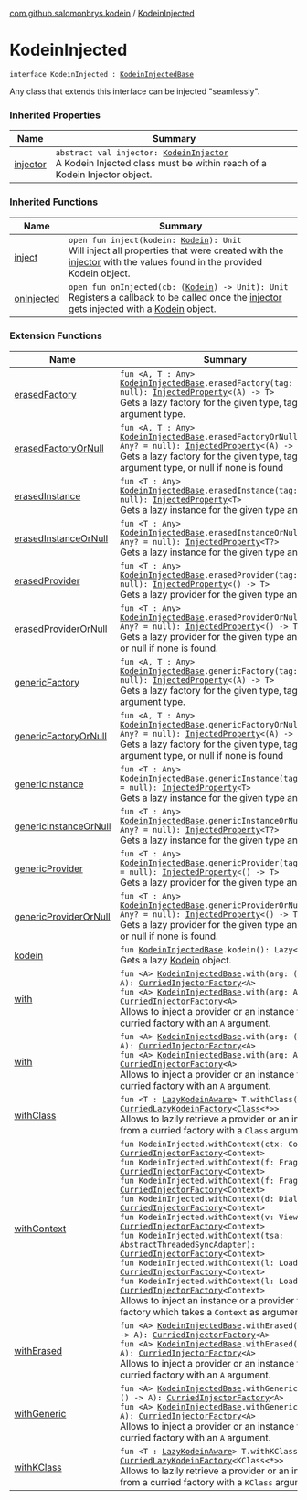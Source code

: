 [com.github.salomonbrys.kodein](index.md) / [KodeinInjected](.)

# KodeinInjected

`interface KodeinInjected : `[`KodeinInjectedBase`](-kodein-injected-base/index.md)

Any class that extends this interface can be injected "seamlessly".

### Inherited Properties

| Name | Summary |
|---|---|
| [injector](-kodein-injected-base/injector.md) | `abstract val injector: `[`KodeinInjector`](-kodein-injector/index.md)<br>A Kodein Injected class must be within reach of a Kodein Injector object. |

### Inherited Functions

| Name | Summary |
|---|---|
| [inject](-kodein-injected-base/inject.md) | `open fun inject(kodein: `[`Kodein`](-kodein/index.md)`): Unit`<br>Will inject all properties that were created with the [injector](-kodein-injected-base/injector.md) with the values found in the provided Kodein object. |
| [onInjected](-kodein-injected-base/on-injected.md) | `open fun onInjected(cb: (`[`Kodein`](-kodein/index.md)`) -> Unit): Unit`<br>Registers a callback to be called once the [injector](-kodein-injected-base/injector.md) gets injected with a [Kodein](-kodein/index.md) object. |

### Extension Functions

| Name | Summary |
|---|---|
| [erasedFactory](erased-factory.md) | `fun <A, T : Any> `[`KodeinInjectedBase`](-kodein-injected-base/index.md)`.erasedFactory(tag: Any? = null): `[`InjectedProperty`](-injected-property/index.md)`<(A) -> T>`<br>Gets a lazy factory for the given type, tag and argument type. |
| [erasedFactoryOrNull](erased-factory-or-null.md) | `fun <A, T : Any> `[`KodeinInjectedBase`](-kodein-injected-base/index.md)`.erasedFactoryOrNull(tag: Any? = null): `[`InjectedProperty`](-injected-property/index.md)`<(A) -> T>`<br>Gets a lazy factory for the given type, tag and argument type, or null if none is found |
| [erasedInstance](erased-instance.md) | `fun <T : Any> `[`KodeinInjectedBase`](-kodein-injected-base/index.md)`.erasedInstance(tag: Any? = null): `[`InjectedProperty`](-injected-property/index.md)`<T>`<br>Gets a lazy instance for the given type and tag. |
| [erasedInstanceOrNull](erased-instance-or-null.md) | `fun <T : Any> `[`KodeinInjectedBase`](-kodein-injected-base/index.md)`.erasedInstanceOrNull(tag: Any? = null): `[`InjectedProperty`](-injected-property/index.md)`<T?>`<br>Gets a lazy instance for the given type and tag. |
| [erasedProvider](erased-provider.md) | `fun <T : Any> `[`KodeinInjectedBase`](-kodein-injected-base/index.md)`.erasedProvider(tag: Any? = null): `[`InjectedProperty`](-injected-property/index.md)`<() -> T>`<br>Gets a lazy provider for the given type and tag. |
| [erasedProviderOrNull](erased-provider-or-null.md) | `fun <T : Any> `[`KodeinInjectedBase`](-kodein-injected-base/index.md)`.erasedProviderOrNull(tag: Any? = null): `[`InjectedProperty`](-injected-property/index.md)`<() -> T>`<br>Gets a lazy provider for the given type and tag, or null if none is found. |
| [genericFactory](generic-factory.md) | `fun <A, T : Any> `[`KodeinInjectedBase`](-kodein-injected-base/index.md)`.genericFactory(tag: Any? = null): `[`InjectedProperty`](-injected-property/index.md)`<(A) -> T>`<br>Gets a lazy factory for the given type, tag and argument type. |
| [genericFactoryOrNull](generic-factory-or-null.md) | `fun <A, T : Any> `[`KodeinInjectedBase`](-kodein-injected-base/index.md)`.genericFactoryOrNull(tag: Any? = null): `[`InjectedProperty`](-injected-property/index.md)`<(A) -> T>`<br>Gets a lazy factory for the given type, tag and argument type, or null if none is found |
| [genericInstance](generic-instance.md) | `fun <T : Any> `[`KodeinInjectedBase`](-kodein-injected-base/index.md)`.genericInstance(tag: Any? = null): `[`InjectedProperty`](-injected-property/index.md)`<T>`<br>Gets a lazy instance for the given type and tag. |
| [genericInstanceOrNull](generic-instance-or-null.md) | `fun <T : Any> `[`KodeinInjectedBase`](-kodein-injected-base/index.md)`.genericInstanceOrNull(tag: Any? = null): `[`InjectedProperty`](-injected-property/index.md)`<T?>`<br>Gets a lazy instance for the given type and tag. |
| [genericProvider](generic-provider.md) | `fun <T : Any> `[`KodeinInjectedBase`](-kodein-injected-base/index.md)`.genericProvider(tag: Any? = null): `[`InjectedProperty`](-injected-property/index.md)`<() -> T>`<br>Gets a lazy provider for the given type and tag. |
| [genericProviderOrNull](generic-provider-or-null.md) | `fun <T : Any> `[`KodeinInjectedBase`](-kodein-injected-base/index.md)`.genericProviderOrNull(tag: Any? = null): `[`InjectedProperty`](-injected-property/index.md)`<() -> T>`<br>Gets a lazy provider for the given type and tag, or null if none is found. |
| [kodein](kodein.md) | `fun `[`KodeinInjectedBase`](-kodein-injected-base/index.md)`.kodein(): Lazy<`[`Kodein`](-kodein/index.md)`>`<br>Gets a lazy [Kodein](-kodein/index.md) object. |
| [with](with.md) | `fun <A> `[`KodeinInjectedBase`](-kodein-injected-base/index.md)`.with(arg: () -> A): `[`CurriedInjectorFactory`](-curried-injector-factory/index.md)`<A>`<br>`fun <A> `[`KodeinInjectedBase`](-kodein-injected-base/index.md)`.with(arg: A): `[`CurriedInjectorFactory`](-curried-injector-factory/index.md)`<A>`<br>Allows to inject a provider or an instance from a curried factory with an `A` argument. |
| [with](../com.github.salomonbrys.kodein.erased/with.md) | `fun <A> `[`KodeinInjectedBase`](-kodein-injected-base/index.md)`.with(arg: () -> A): `[`CurriedInjectorFactory`](-curried-injector-factory/index.md)`<A>`<br>`fun <A> `[`KodeinInjectedBase`](-kodein-injected-base/index.md)`.with(arg: A): `[`CurriedInjectorFactory`](-curried-injector-factory/index.md)`<A>`<br>Allows to inject a provider or an instance from a curried factory with an `A` argument. |
| [withClass](with-class.md) | `fun <T : `[`LazyKodeinAware`](-lazy-kodein-aware.md)`> T.withClass(): `[`CurriedLazyKodeinFactory`](-curried-lazy-kodein-factory/index.md)`<`[`Class`](http://docs.oracle.com/javase/6/docs/api/java/lang/Class.html)`<*>>`<br>Allows to lazily retrieve a provider or an instance from a curried factory with a `Class` argument. |
| [withContext](../com.github.salomonbrys.kodein.android/with-context.md) | `fun KodeinInjected.withContext(ctx: Context): `[`CurriedInjectorFactory`](-curried-injector-factory/index.md)`<Context>`<br>`fun KodeinInjected.withContext(f: Fragment): `[`CurriedInjectorFactory`](-curried-injector-factory/index.md)`<Context>`<br>`fun KodeinInjected.withContext(f: Fragment): `[`CurriedInjectorFactory`](-curried-injector-factory/index.md)`<Context>`<br>`fun KodeinInjected.withContext(d: Dialog): `[`CurriedInjectorFactory`](-curried-injector-factory/index.md)`<Context>`<br>`fun KodeinInjected.withContext(v: View): `[`CurriedInjectorFactory`](-curried-injector-factory/index.md)`<Context>`<br>`fun KodeinInjected.withContext(tsa: AbstractThreadedSyncAdapter): `[`CurriedInjectorFactory`](-curried-injector-factory/index.md)`<Context>`<br>`fun KodeinInjected.withContext(l: Loader<*>): `[`CurriedInjectorFactory`](-curried-injector-factory/index.md)`<Context>`<br>`fun KodeinInjected.withContext(l: Loader<*>): `[`CurriedInjectorFactory`](-curried-injector-factory/index.md)`<Context>`<br>Allows to inject an instance or a provider from a factory which takes a `Context` as argument. |
| [withErased](with-erased.md) | `fun <A> `[`KodeinInjectedBase`](-kodein-injected-base/index.md)`.withErased(arg: () -> A): `[`CurriedInjectorFactory`](-curried-injector-factory/index.md)`<A>`<br>`fun <A> `[`KodeinInjectedBase`](-kodein-injected-base/index.md)`.withErased(arg: A): `[`CurriedInjectorFactory`](-curried-injector-factory/index.md)`<A>`<br>Allows to inject a provider or an instance from a curried factory with an `A` argument. |
| [withGeneric](with-generic.md) | `fun <A> `[`KodeinInjectedBase`](-kodein-injected-base/index.md)`.withGeneric(arg: () -> A): `[`CurriedInjectorFactory`](-curried-injector-factory/index.md)`<A>`<br>`fun <A> `[`KodeinInjectedBase`](-kodein-injected-base/index.md)`.withGeneric(arg: A): `[`CurriedInjectorFactory`](-curried-injector-factory/index.md)`<A>`<br>Allows to inject a provider or an instance from a curried factory with an `A` argument. |
| [withKClass](with-k-class.md) | `fun <T : `[`LazyKodeinAware`](-lazy-kodein-aware.md)`> T.withKClass(): `[`CurriedLazyKodeinFactory`](-curried-lazy-kodein-factory/index.md)`<KClass<*>>`<br>Allows to lazily retrieve a provider or an instance from a curried factory with a `KClass` argument. |
